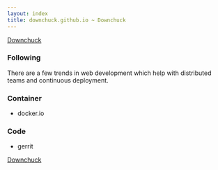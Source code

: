 ```yaml
---
layout: index
title: downchuck.github.io ~ Downchuck
---
```



<a href="https://github.com/Downchuck/">Downchuck</a>


### Following

There are a few trends in web development which help with distributed teams and continuous deployment.

### Container 
* docker.io

### Code
* gerrit




[Downchuck](https://github.com/Downchuck/)
